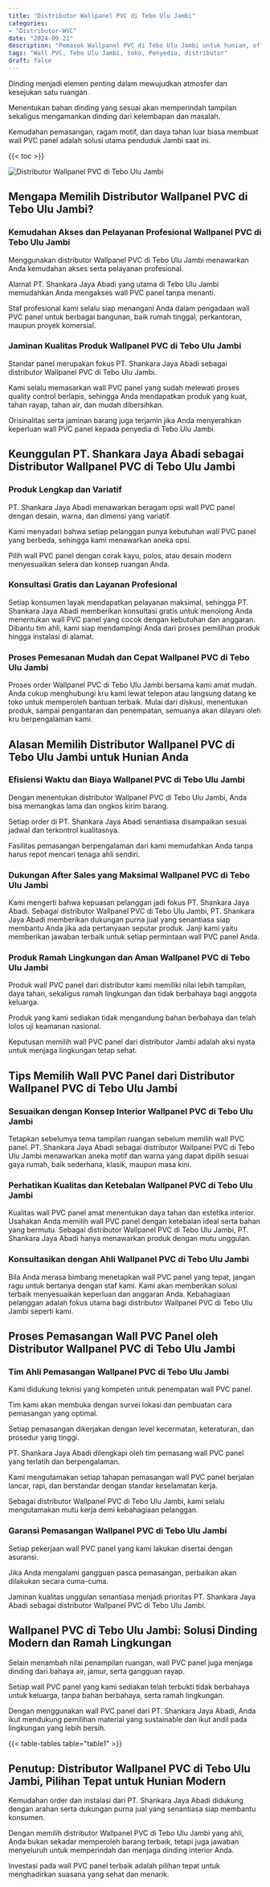 ```yaml
---
title: "Distributor Wallpanel PVC di Tebo Ulu Jambi"
categories: 
- "Distributor-WVC"
date: "2024-09-21"
description: "Pemasok Wallpanel PVC di Tebo Ulu Jambi untuk hunian, office, serta toko. Panel terbaik, pilihan motif, pilihan warna elegan, beserta jasa penempatan dikerjakan oleh tim berpengalaman serta garansi resmi!|Layanan penyediaan Wallpanel PVC di Tebo Ulu Jambi bagi kebutuhan tempat tinggal, perkantoran, maupun ritel, beserta panel berkualitas dan pemasangan oleh tenaga ahli berpengalaman serta garansi resmi.|Pilihan Wallpanel PVC di Tebo Ulu Jambi yang terpercaya untuk tempat tinggal, office, dan ritel, bersama produk terbaik dan instalasi ditangani oleh tim profesional dan jaminan resmi.|Penjualan Wallpanel PVC di Tebo Ulu Jambi untuk hunian, office, dan toko, beserta panel unggulan dan penempatan ditangani oleh teknisi berpengalaman, lengkap dengan kepastian resmi.}"
tags: "Wall PVC, Tebo Ulu Jambi, toko, Penyedia, distributor"
draft: false
---
```


Dinding menjadi elemen penting dalam mewujudkan atmosfer dan kesejukan satu ruangan.

Menentukan bahan dinding yang sesuai akan memperindah tampilan sekaligus mengamankan dinding dari kelembapan dan masalah.

Kemudahan pemasangan, ragam motif, dan daya tahan luar biasa membuat wall PVC panel adalah solusi utama penduduk Jambi saat ini.

{{< toc >}}

![Distributor Wallpanel PVC di Tebo Ulu Jambi](/images/Distributor-WVC/Distributor-Wallpanel-PVC-di-Tebo-Ulu-Jambi.png)


## Mengapa Memilih Distributor Wallpanel PVC di Tebo Ulu Jambi?

### Kemudahan Akses dan Pelayanan Profesional Wallpanel PVC di Tebo Ulu Jambi

Menggunakan distributor Wallpanel PVC di Tebo Ulu Jambi menawarkan Anda kemudahan akses serta pelayanan profesional.

Alamat PT. Shankara Jaya Abadi yang utama di Tebo Ulu Jambi memudahkan Anda mengakses wall PVC panel tanpa menanti.

Staf profesional kami selalu siap menangani Anda dalam pengadaan wall PVC panel untuk berbagai bangunan, baik rumah tinggal, perkantoran, maupun proyek komersial.

### Jaminan Kualitas Produk Wallpanel PVC di Tebo Ulu Jambi

Standar panel merupakan fokus PT. Shankara Jaya Abadi sebagai distributor Wallpanel PVC di Tebo Ulu Jambi.

Kami selalu memasarkan wall PVC panel yang sudah melewati proses quality control berlapis, sehingga Anda mendapatkan produk yang kuat, tahan rayap, tahan air, dan mudah dibersihkan.

Orisinalitas serta jaminan barang juga terjamin jika Anda menyerahkan keperluan wall PVC panel kepada penyedia di Tebo Ulu Jambi.

## Keunggulan PT. Shankara Jaya Abadi sebagai Distributor Wallpanel PVC di Tebo Ulu Jambi

### Produk Lengkap dan Variatif

PT. Shankara Jaya Abadi menawarkan beragam opsi wall PVC panel dengan desain, warna, dan dimensi yang variatif.

Kami menyadari bahwa setiap pelanggan punya kebutuhan wall PVC panel yang berbeda, sehingga kami menawarkan aneka opsi.

Pilih wall PVC panel dengan corak kayu, polos, atau desain modern menyesuaikan selera dan konsep ruangan Anda.

### Konsultasi Gratis dan Layanan Profesional

Setiap konsumen layak mendapatkan pelayanan maksimal, sehingga PT. Shankara Jaya Abadi memberikan konsultasi gratis untuk menolong Anda menentukan wall PVC panel yang cocok dengan kebutuhan dan anggaran. Dibantu tim ahli, kami siap mendampingi Anda dari proses pemilihan produk hingga instalasi di alamat.

### Proses Pemesanan Mudah dan Cepat Wallpanel PVC di Tebo Ulu Jambi

Proses order Wallpanel PVC di Tebo Ulu Jambi bersama kami amat mudah. Anda cukup menghubungi kru kami lewat telepon atau langsung datang ke toko untuk memperoleh bantuan terbaik. Mulai dari diskusi, menentukan produk, sampai pengantaran dan penempatan, semuanya akan dilayani oleh kru berpengalaman kami.

## Alasan Memilih Distributor Wallpanel PVC di Tebo Ulu Jambi untuk Hunian Anda

### Efisiensi Waktu dan Biaya Wallpanel PVC di Tebo Ulu Jambi

Dengan menentukan distributor Wallpanel PVC di Tebo Ulu Jambi, Anda bisa memangkas lama dan ongkos kirim barang.

Setiap order di PT. Shankara Jaya Abadi senantiasa disampaikan sesuai jadwal dan terkontrol kualitasnya.

Fasilitas pemasangan berpengalaman dari kami memudahkan Anda tanpa harus repot mencari tenaga ahli sendiri.

### Dukungan After Sales yang Maksimal Wallpanel PVC di Tebo Ulu Jambi

Kami mengerti bahwa kepuasan pelanggan jadi fokus PT. Shankara Jaya Abadi. Sebagai distributor Wallpanel PVC di Tebo Ulu Jambi, PT. Shankara Jaya Abadi memberikan dukungan purna jual yang senantiasa siap membantu Anda jika ada pertanyaan seputar produk. Janji kami yaitu memberikan jawaban terbaik untuk setiap permintaan wall PVC panel Anda.

### Produk Ramah Lingkungan dan Aman Wallpanel PVC di Tebo Ulu Jambi

Produk wall PVC panel dari distributor kami memiliki nilai lebih tampilan, daya tahan, sekaligus ramah lingkungan dan tidak berbahaya bagi anggota keluarga.

Produk yang kami sediakan tidak mengandung bahan berbahaya dan telah lolos uji keamanan nasional.

Keputusan memilih wall PVC panel dari distributor Jambi adalah aksi nyata untuk menjaga lingkungan tetap sehat.

## Tips Memilih Wall PVC Panel dari Distributor Wallpanel PVC di Tebo Ulu Jambi

### Sesuaikan dengan Konsep Interior Wallpanel PVC di Tebo Ulu Jambi

Tetapkan sebelumya tema tampilan ruangan sebelum memilih wall PVC panel. PT. Shankara Jaya Abadi sebagai distributor Wallpanel PVC di Tebo Ulu Jambi menawarkan aneka motif dan warna yang dapat dipilih sesuai gaya rumah, baik sederhana, klasik, maupun masa kini.

### Perhatikan Kualitas dan Ketebalan Wallpanel PVC di Tebo Ulu Jambi

Kualitas wall PVC panel amat menentukan daya tahan dan estetika interior. Usahakan Anda memilih wall PVC panel dengan ketebalan ideal serta bahan yang bermutu. Sebagai distributor Wallpanel PVC di Tebo Ulu Jambi, PT. Shankara Jaya Abadi hanya menawarkan produk dengan mutu unggulan.

### Konsultasikan dengan Ahli Wallpanel PVC di Tebo Ulu Jambi

Bila Anda merasa bimbang menetapkan wall PVC panel yang tepat, jangan ragu untuk bertanya dengan staf kami. Kami akan memberikan solusi terbaik menyesuaikan keperluan dan anggaran Anda. Kebahagiaan pelanggan adalah fokus utama bagi distributor Wallpanel PVC di Tebo Ulu Jambi seperti kami.

## Proses Pemasangan Wall PVC Panel oleh Distributor Wallpanel PVC di Tebo Ulu Jambi

### Tim Ahli Pemasangan Wallpanel PVC di Tebo Ulu Jambi

Kami didukung teknisi yang kompeten untuk penempatan wall PVC panel.

Tim kami akan membuka dengan survei lokasi dan pembuatan cara pemasangan yang optimal.

Setiap pemasangan dikerjakan dengan level kecermatan, keteraturan, dan prosedur yang tinggi.

PT. Shankara Jaya Abadi dilengkapi oleh tim pemasang wall PVC panel yang terlatih dan berpengalaman.

Kami mengutamakan setiap tahapan pemasangan wall PVC panel berjalan lancar, rapi, dan berstandar dengan standar keselamatan kerja.

Sebagai distributor Wallpanel PVC di Tebo Ulu Jambi, kami selalu mengutamakan mutu kerja demi kebahagiaan pelanggan.

### Garansi Pemasangan Wallpanel PVC di Tebo Ulu Jambi

Setiap pekerjaan wall PVC panel yang kami lakukan disertai dengan asuransi.

Jika Anda mengalami gangguan pasca pemasangan, perbaikan akan dilakukan secara cuma-cuma.

Jaminan kualitas unggulan senantiasa menjadi prioritas PT. Shankara Jaya Abadi sebagai distributor Wallpanel PVC di Tebo Ulu Jambi.

## Wallpanel PVC di Tebo Ulu Jambi: Solusi Dinding Modern dan Ramah Lingkungan

Selain menambah nilai penampilan ruangan, wall PVC panel juga menjaga dinding dari bahaya air, jamur, serta gangguan rayap.

Setiap wall PVC panel yang kami sediakan telah terbukti tidak berbahaya untuk keluarga, tanpa bahan berbahaya, serta ramah lingkungan.

Dengan menggunakan wall PVC panel dari PT. Shankara Jaya Abadi, Anda ikut mendukung pemilihan material yang sustainable dan ikut andil pada lingkungan yang lebih bersih.

{{< table-tables table="table1" >}}

## Penutup: Distributor Wallpanel PVC di Tebo Ulu Jambi, Pilihan Tepat untuk Hunian Modern

Kemudahan order dan instalasi dari PT. Shankara Jaya Abadi didukung dengan arahan serta dukungan purna jual yang senantiasa siap membantu konsumen.

Dengan memilih distributor Wallpanel PVC di Tebo Ulu Jambi yang ahli, Anda bukan sekadar memperoleh barang terbaik, tetapi juga jawaban menyeluruh untuk memperindah dan menjaga dinding interior Anda.

Investasi pada wall PVC panel terbaik adalah pilihan tepat untuk menghadirkan suasana yang sehat dan menarik.